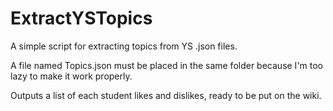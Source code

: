 # ExtractYSTopics
A simple script for extracting topics from YS .json files. 

A file named Topics.json must be placed in the same folder because I'm too lazy to make it work properly.

Outputs a list of each student likes and dislikes, ready to be put on the wiki.
